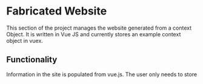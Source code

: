 # Fabricated Website
This section of the project manages the website generated from a context Object. It is written in Vue JS and currently stores an example context object in vuex.

## Functionality
Information in the site is populated from vue.js. The user only needs to store
